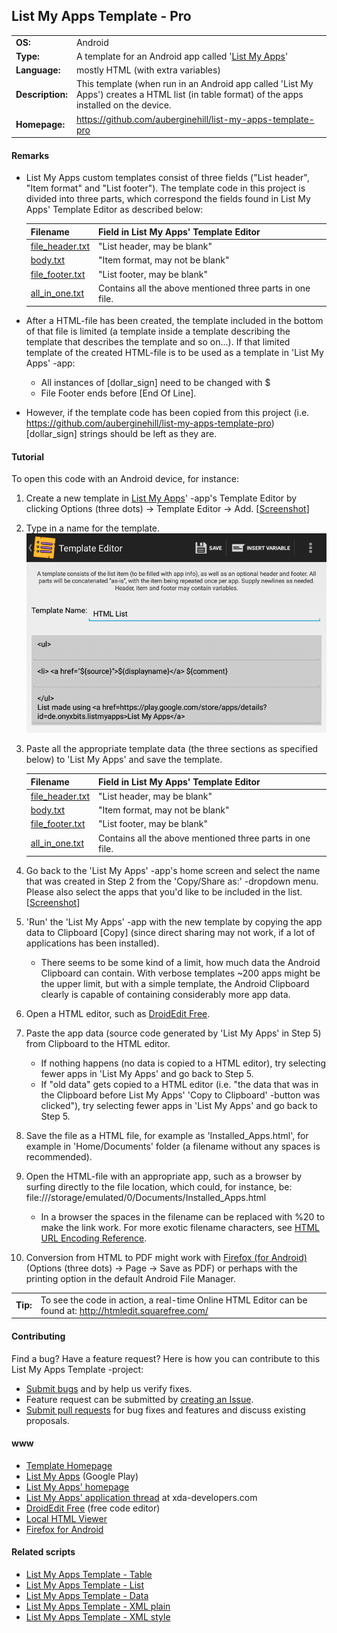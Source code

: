 ## List My Apps Template - Pro



|                    |                                                       |
|  -------------     |  -------------                                        |
|  **OS:**           |  Android                                              |
|  **Type:**         |  A template for an Android app called '[List My Apps](https://play.google.com/store/apps/details?id=de.onyxbits.listmyapps)'  |
|  **Language:**     |  mostly HTML (with extra variables)                   |
|  **Description:**  |  This template (when run in an Android app called 'List My Apps') creates a HTML list (in table format) of the apps installed on the device.  |
|  **Homepage:**     |	<https://github.com/auberginehill/list-my-apps-template-pro>



#### Remarks 

- List My Apps custom templates consist of three fields ("List header", "Item format" and "List footer"). The template code in this project is divided into three parts, which correspond the fields found in List My Apps' Template Editor as described below: 

   |  Filename                            |  Field in List My Apps' Template Editor                     |
   |  -------------                       |  -------------                                              |
   |  [file_header.txt](file_header.txt)  |  "List header, may be blank"                                |
   |  [body.txt](body.txt)                |  "Item format, may not be blank"                            |
   |  [file_footer.txt](file_footer.txt)  |  "List footer, may be blank"                                |
   |  [all_in_one.txt](all_in_one.txt)    |  Contains all the above mentioned three parts in one file.  |

- After a HTML-file has been created, the template included in the bottom of that file is limited (a template inside a template describing the template that describes the template and so on...). If that limited template of the created HTML-file is to be used as a template in 'List My Apps' -app:
   - All instances of [dollar_sign] need to be changed with $
   - File Footer ends before [End Of Line].

- However, if the template code has been copied from this project (i.e. <https://github.com/auberginehill/list-my-apps-template-pro>) [dollar_sign] strings should be left as they are.



#### Tutorial

To open this code with an Android device, for instance:

1. Create a new template in [List My Apps](https://play.google.com/store/apps/details?id=de.onyxbits.listmyapps)' -app's Template Editor by clicking Options (three dots) &rarr; Template Editor &rarr; Add. [[Screenshot](http://groovyandroid.com/wp-content/uploads/2013/10/List-My-Apps-select-all.png)]

2. Type in a name for the template.
   ![Screenshot](https://github.com/auberginehill/list-my-apps-template-table/blob/master/list_my_apps_-_template_editor.png "Screenshot")

3. Paste all the appropriate template data (the three sections as specified below) to 'List My Apps' and save the template.

   |  Filename                            |  Field in List My Apps' Template Editor                     |
   |  -------------                       |  -------------                                              |
   |  [file_header.txt](file_header.txt)  |  "List header, may be blank"                                |
   |  [body.txt](body.txt)                |  "Item format, may not be blank"                            |
   |  [file_footer.txt](file_footer.txt)  |  "List footer, may be blank"                                |
   |  [all_in_one.txt](all_in_one.txt)    |  Contains all the above mentioned three parts in one file.  |

4. Go back to the 'List My Apps' -app's home screen and select the name that was created in Step 2 from the 'Copy/Share as:' -dropdown menu. Please also select the apps that you'd like to be included in the list. [[Screenshot](http://groovyandroid.com/wp-content/uploads/2013/10/List-My-App-HTML-list.png)]

5. 'Run' the 'List My Apps' -app with the new template by copying the app data to Clipboard \[Copy\] (since direct sharing may not work, if a lot of applications has been installed).
   - There seems to be some kind of a limit, how much data the Android Clipboard can contain. With verbose templates ~200 apps might be the upper limit, but with a simple template, the Android Clipboard clearly is capable of containing considerably more app data.

6. Open a HTML editor, such as [DroidEdit Free](https://play.google.com/store/apps/details?id=com.aor.droidedit).

7. Paste the app data (source code generated by 'List My Apps' in Step 5) from Clipboard to the HTML editor.
   - If nothing happens (no data is copied to a HTML editor), try selecting fewer apps in 'List My Apps' and go back to Step 5.
   - If "old data" gets copied to a HTML editor (i.e. "the data that was in the Clipboard before List My Apps' 'Copy to Clipboard' -button was clicked"), try selecting fewer apps in 'List My Apps' and go back to Step 5.

8. Save the file as a HTML file, for example as 'Installed_Apps.html', for example in 'Home/Documents' folder (a filename without any spaces is recommended).

9. Open the HTML-file with an appropriate app, such as a browser by surfing directly to the file location, which could, for instance, be: file:///storage/emulated/0/Documents/Installed_Apps.html
   - In a browser the spaces in the filename can be replaced with %20 to make the link work. For more exotic filename characters, see [HTML URL Encoding Reference](http://www.w3schools.com/tags/ref_urlencode.asp).

10. Conversion from HTML to PDF might work with [Firefox (for Android)](https://play.google.com/store/apps/details?id=org.mozilla.firefox) (Options (three dots) &rarr; Page &rarr; Save as PDF) or perhaps with the printing option in the default Android File Manager.
  
   |             |                                          |
   |  --------   |  -------------                           |
   |  **Tip:**  |  To see the code in action, a real-time Online HTML Editor can be found at: <http://htmledit.squarefree.com/>  |



#### Contributing
Find a bug? Have a feature request? Here is how you can contribute to this List My Apps Template -project: 
- [Submit bugs](https://github.com/auberginehill/list-my-apps-template-pro/issues) and by help us verify fixes.
- Feature request can be submitted by [creating an Issue](https://github.com/auberginehill/list-my-apps-template-pro/issues).
- [Submit pull requests](https://github.com/auberginehill/list-my-apps-template-pro/pulls) for bug fixes and features and discuss existing proposals.



#### www

- [Template Homepage](https://github.com/auberginehill/list-my-apps-template-pro)
- [List My Apps](https://play.google.com/store/apps/details?id=de.onyxbits.listmyapps) (Google Play)
- [List My Apps' homepage](http://www.onyxbits.de/listmyapps)
- [List My Apps' application thread](http://forum.xda-developers.com/showthread.php?t=2460266) at xda-developers.com
- [DroidEdit Free](https://play.google.com/store/apps/details?id=com.aor.droidedit) (free code editor)
- [Local HTML Viewer](https://play.google.com/store/apps/details?id=jp.ne.shira.html.viewer)
- [Firefox for Android](https://play.google.com/store/apps/details?id=org.mozilla.firefox)

  

#### Related scripts

- [List My Apps Template - Table](https://github.com/auberginehill/list-my-apps-template-table)
- [List My Apps Template - List](https://github.com/auberginehill/list-my-apps-template-list)
- [List My Apps Template - Data](https://github.com/auberginehill/list-my-apps-template-data)
- [List My Apps Template - XML plain](https://github.com/auberginehill/list-my-apps-template-xml-plain)
- [List My Apps Template - XML style](https://github.com/auberginehill/list-my-apps-template-xml-style)
